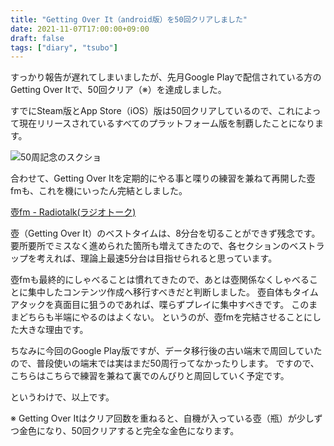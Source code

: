 ```yaml
---
title: "Getting Over It（android版）を50回クリアしました"
date: 2021-11-07T17:00:00+09:00
draft: false
tags: ["diary", "tsubo"]
---
```


すっかり報告が遅れてしまいましたが、先月Google Playで配信されている方のGetting Over Itで、50回クリア（※）を達成しました。

すでにSteam版とApp Store（iOS）版は50回クリアしているので、これによって現在リリースされているすべてのプラットフォーム版を制覇したことになります。

![50周記念のスクショ](/note/image/done-tsubo-android-50laps/tsubo-50-laps.png)

合わせて、Getting Over Itを定期的にやる事と喋りの練習を兼ねて再開した壺fmも、これを機にいったん完結としました。

[壺fm \- Radiotalk\(ラジオトーク\)](https://radiotalk.jp/program/14723)

壺（Getting Over It）のベストタイムは、8分台を切ることができず残念です。
要所要所でミスなく進められた箇所も増えてきたので、各セクションのベストラップを考えれば、理論上最速5分台は目指せられると思っています。

壺fmも最終的にしゃべることは慣れてきたので、あとは壺関係なくしゃべることに集中したコンテンツ作成へ移行すべきだと判断しました。
壺自体もタイムアタックを真面目に狙うのであれば、喋らずプレイに集中すべきです。
このままどちらも半端にやるのはよくない。
というのが、壺fmを完結させることにした大きな理由です。

ちなみに今回のGoogle Play版ですが、データ移行後の古い端末で周回していたので、普段使いの端末では実はまだ50周行ってなかったりします。
ですので、こちらはこちらで練習を兼ねて裏でのんびりと周回していく予定です。

というわけで、以上です。

※ Getting Over Itはクリア回数を重ねると、自機が入っている壺（瓶）が少しずつ金色になり、50回クリアすると完全な金色になります。